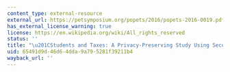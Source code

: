 ```yaml
---
content_type: external-resource
external_url: https://petsymposium.org/popets/2016/popets-2016-0019.pdf
has_external_license_warning: true
license: https://en.wikipedia.org/wiki/All_rights_reserved
status: ''
title: "\u201CStudents and Taxes: A Privacy-Preserving Study Using Secure Computation.\u201D"
uid: 65491d9d-46d6-4dda-9a79-5281f39211b4
wayback_url: ''
---
```

